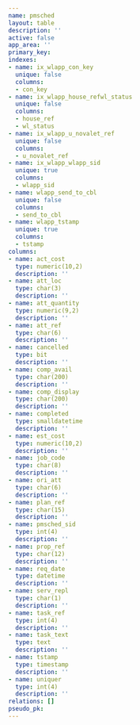 ```yaml
---
name: pmsched
layout: table
description: ''
active: false
app_area: ''
primary_key: 
indexes:
- name: ix_wlapp_con_key
  unique: false
  columns:
  - con_key
- name: ix_wlapp_house_refwl_status
  unique: false
  columns:
  - house_ref
  - wl_status
- name: ix_wlapp_u_novalet_ref
  unique: false
  columns:
  - u_novalet_ref
- name: ix_wlapp_wlapp_sid
  unique: true
  columns:
  - wlapp_sid
- name: wlapp_send_to_cbl
  unique: false
  columns:
  - send_to_cbl
- name: wlapp_tstamp
  unique: true
  columns:
  - tstamp
columns:
- name: act_cost
  type: numeric(10,2)
  description: ''
- name: att_loc
  type: char(3)
  description: ''
- name: att_quantity
  type: numeric(9,2)
  description: ''
- name: att_ref
  type: char(6)
  description: ''
- name: cancelled
  type: bit
  description: ''
- name: comp_avail
  type: char(200)
  description: ''
- name: comp_display
  type: char(200)
  description: ''
- name: completed
  type: smalldatetime
  description: ''
- name: est_cost
  type: numeric(10,2)
  description: ''
- name: job_code
  type: char(8)
  description: ''
- name: ori_att
  type: char(6)
  description: ''
- name: plan_ref
  type: char(15)
  description: ''
- name: pmsched_sid
  type: int(4)
  description: ''
- name: prop_ref
  type: char(12)
  description: ''
- name: req_date
  type: datetime
  description: ''
- name: serv_repl
  type: char(1)
  description: ''
- name: task_ref
  type: int(4)
  description: ''
- name: task_text
  type: text
  description: ''
- name: tstamp
  type: timestamp
  description: ''
- name: uniquer
  type: int(4)
  description: ''
relations: []
pseudo_pk: 
---
```


